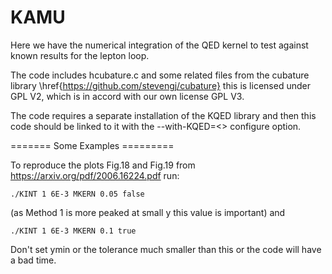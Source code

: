 # KAMU

Here we have the numerical integration of the QED kernel to test against known results for the lepton loop.

The code includes hcubature.c and some related files from the cubature library \href{https://github.com/stevengj/cubature} this is licensed under GPL V2, which is in accord with our own license GPL V3.

The code requires a separate installation of the KQED library and then this code should be linked to it with the --with-KQED=<> configure option.

======= Some Examples =========

To reproduce the plots Fig.18 and Fig.19 from https://arxiv.org/pdf/2006.16224.pdf run:

   	./KINT 1 6E-3 MKERN 0.05 false

(as Method 1 is more peaked at small y this value is important) and

	./KINT 1 6E-3 MKERN 0.1 true

Don't set ymin or the tolerance much smaller than this or the code will have a bad time.